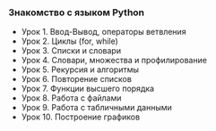 ### Знакомство с языком Python ###
- Урок 1. Ввод-Вывод, операторы ветвления  
- Урок 2. Циклы (for, while)  
- Урок 3. Списки и словари  
- Урок 4. Словари, множества и профилирование  
- Урок 5. Рекурсия и алгоритмы  
- Урок 6. Повторение списков  
- Урок 7. Функции высшего порядка  
- Урок 8. Работа с файлами  
- Урок 9. Работа с табличными данными  
- Урок 10. Построение графиков  
